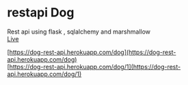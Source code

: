 # restapi Dog
Rest api using flask , sqlalchemy and marshmallow  
[Live](https://dog-rest-api.herokuapp.com/)  

[https://dog-rest-api.herokuapp.com/dog](https://dog-rest-api.herokuapp.com/dog)  
[https://dog-rest-api.herokuapp.com/dog/1](https://dog-rest-api.herokuapp.com/dog/1)  
